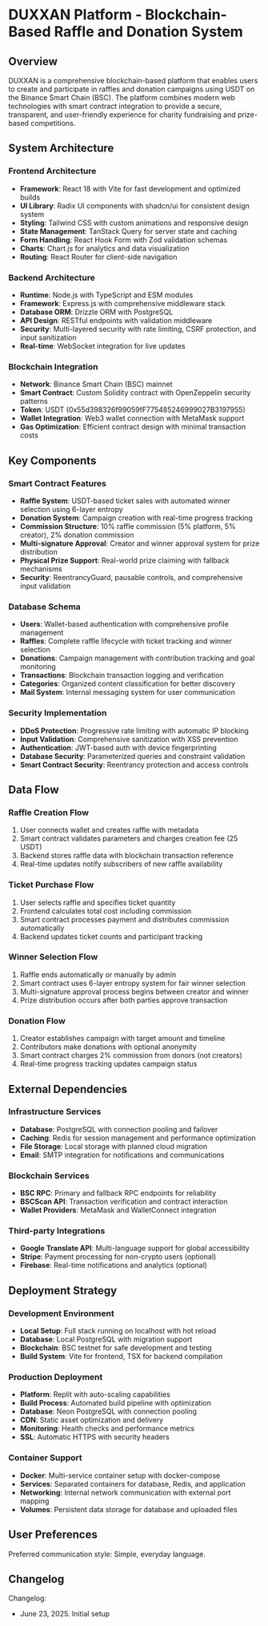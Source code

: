 # DUXXAN Platform - Blockchain-Based Raffle and Donation System

## Overview

DUXXAN is a comprehensive blockchain-based platform that enables users to create and participate in raffles and donation campaigns using USDT on the Binance Smart Chain (BSC). The platform combines modern web technologies with smart contract integration to provide a secure, transparent, and user-friendly experience for charity fundraising and prize-based competitions.

## System Architecture

### Frontend Architecture
- **Framework**: React 18 with Vite for fast development and optimized builds
- **UI Library**: Radix UI components with shadcn/ui for consistent design system
- **Styling**: Tailwind CSS with custom animations and responsive design
- **State Management**: TanStack Query for server state and caching
- **Form Handling**: React Hook Form with Zod validation schemas
- **Charts**: Chart.js for analytics and data visualization
- **Routing**: React Router for client-side navigation

### Backend Architecture
- **Runtime**: Node.js with TypeScript and ESM modules
- **Framework**: Express.js with comprehensive middleware stack
- **Database ORM**: Drizzle ORM with PostgreSQL
- **API Design**: RESTful endpoints with validation middleware
- **Security**: Multi-layered security with rate limiting, CSRF protection, and input sanitization
- **Real-time**: WebSocket integration for live updates

### Blockchain Integration
- **Network**: Binance Smart Chain (BSC) mainnet
- **Smart Contract**: Custom Solidity contract with OpenZeppelin security patterns
- **Token**: USDT (0x55d398326f99059fF775485246999027B3197955)
- **Wallet Integration**: Web3 wallet connection with MetaMask support
- **Gas Optimization**: Efficient contract design with minimal transaction costs

## Key Components

### Smart Contract Features
- **Raffle System**: USDT-based ticket sales with automated winner selection using 6-layer entropy
- **Donation System**: Campaign creation with real-time progress tracking
- **Commission Structure**: 10% raffle commission (5% platform, 5% creator), 2% donation commission
- **Multi-signature Approval**: Creator and winner approval system for prize distribution
- **Physical Prize Support**: Real-world prize claiming with fallback mechanisms
- **Security**: ReentrancyGuard, pausable controls, and comprehensive input validation

### Database Schema
- **Users**: Wallet-based authentication with comprehensive profile management
- **Raffles**: Complete raffle lifecycle with ticket tracking and winner selection
- **Donations**: Campaign management with contribution tracking and goal monitoring
- **Transactions**: Blockchain transaction logging and verification
- **Categories**: Organized content classification for better discovery
- **Mail System**: Internal messaging system for user communication

### Security Implementation
- **DDoS Protection**: Progressive rate limiting with automatic IP blocking
- **Input Validation**: Comprehensive sanitization with XSS prevention
- **Authentication**: JWT-based auth with device fingerprinting
- **Database Security**: Parameterized queries and constraint validation
- **Smart Contract Security**: Reentrancy protection and access controls

## Data Flow

### Raffle Creation Flow
1. User connects wallet and creates raffle with metadata
2. Smart contract validates parameters and charges creation fee (25 USDT)
3. Backend stores raffle data with blockchain transaction reference
4. Real-time updates notify subscribers of new raffle availability

### Ticket Purchase Flow
1. User selects raffle and specifies ticket quantity
2. Frontend calculates total cost including commission
3. Smart contract processes payment and distributes commission automatically
4. Backend updates ticket counts and participant tracking

### Winner Selection Flow
1. Raffle ends automatically or manually by admin
2. Smart contract uses 6-layer entropy system for fair winner selection
3. Multi-signature approval process begins between creator and winner
4. Prize distribution occurs after both parties approve transaction

### Donation Flow
1. Creator establishes campaign with target amount and timeline
2. Contributors make donations with optional anonymity
3. Smart contract charges 2% commission from donors (not creators)
4. Real-time progress tracking updates campaign status

## External Dependencies

### Infrastructure Services
- **Database**: PostgreSQL with connection pooling and failover
- **Caching**: Redis for session management and performance optimization
- **File Storage**: Local storage with planned cloud migration
- **Email**: SMTP integration for notifications and communications

### Blockchain Services
- **BSC RPC**: Primary and fallback RPC endpoints for reliability
- **BSCScan API**: Transaction verification and contract interaction
- **Wallet Providers**: MetaMask and WalletConnect integration

### Third-party Integrations
- **Google Translate API**: Multi-language support for global accessibility
- **Stripe**: Payment processing for non-crypto users (optional)
- **Firebase**: Real-time notifications and analytics (optional)

## Deployment Strategy

### Development Environment
- **Local Setup**: Full stack running on localhost with hot reload
- **Database**: Local PostgreSQL with migration support
- **Blockchain**: BSC testnet for safe development and testing
- **Build System**: Vite for frontend, TSX for backend compilation

### Production Deployment
- **Platform**: Replit with auto-scaling capabilities
- **Build Process**: Automated build pipeline with optimization
- **Database**: Neon PostgreSQL with connection pooling
- **CDN**: Static asset optimization and delivery
- **Monitoring**: Health checks and performance metrics
- **SSL**: Automatic HTTPS with security headers

### Container Support
- **Docker**: Multi-service container setup with docker-compose
- **Services**: Separated containers for database, Redis, and application
- **Networking**: Internal network communication with external port mapping
- **Volumes**: Persistent data storage for database and uploaded files

## User Preferences

Preferred communication style: Simple, everyday language.

## Changelog

Changelog:
- June 23, 2025. Initial setup